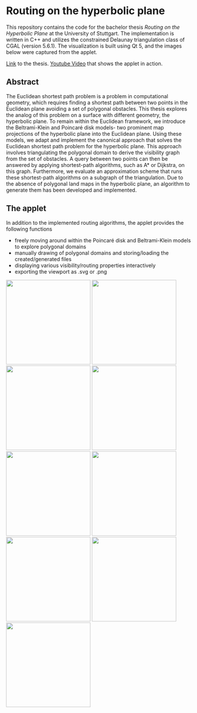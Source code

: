 # Routing on the hyperbolic plane
This repository contains the code for the bachelor thesis _Routing on the Hyperbolic Plane_ at the University of Stuttgart. The implementation is written in C++ and utilizes the constrained Delaunay triangulation class of CGAL (version 5.6.1). The visualization is built using Qt 5, and the images below were captured from the applet.

[Link](https://doi.org/10.18419/opus-16746) to the thesis. [Youtube Video](https://www.youtube.com/watch?v=K-fwyvpuGFo) that shows the applet in action.

## Abstract

 The Euclidean shortest path problem is a problem in computational geometry,
 which requires finding a shortest path between two points in the Euclidean
 plane avoiding a set of polygonal obstacles. This thesis explores the analog of
 this problem on a surface with different geometry, the hyperbolic plane. To
 remain within the Euclidean framework, we introduce the Beltrami-Klein and
 Poincaré disk models- two prominent map projections of the hyperbolic plane
 into the Euclidean plane. Using these models, we adapt and implement the
 canonical approach that solves the Euclidean shortest path problem for the
 hyperbolic plane. This approach involves triangulating the polygonal domain
 to derive the visibility graph from the set of obstacles. A query between two
 points can then be answered by applying shortest-path algorithms, such as A*
 or Dijkstra, on this graph. Furthermore, we evaluate an approximation scheme
 that runs these shortest-path algorithms on a subgraph of the triangulation.
 Due to the absence of polygonal land maps in the hyperbolic plane, an
 algorithm to generate them has been developed and implemented.

## The applet
In addition to the implemented routing algorithms, the applet provides the following functions
- freely moving around within the Poincaré disk and Beltrami-Klein models to explore polygonal domains
- manually drawing of polygonal domains and storing/loading the created/generated files
- displaying various visibility/routing properties interactively
- exporting the viewport as .svg or .png

<img src="https://github.com/user-attachments/assets/c74927c3-6a4e-46ee-ab8c-5ae0fb7d053e" width="230">
<img src="https://github.com/user-attachments/assets/f24cd5ae-f9bd-41f7-9df6-ac22e8955da4" width="230">

<img src = "https://github.com/user-attachments/assets/456ead60-7d66-4148-a694-6db457693da8" width = "230">
<img src = "https://github.com/user-attachments/assets/9683c3b4-6416-4fec-9bdd-af2eacfbb33d" width = "230">
<img src = "https://github.com/user-attachments/assets/6094d5b6-7f74-4c01-a8f8-cbaa4f3ee476" width = "230">
<img src = "https://github.com/user-attachments/assets/d6063c26-3552-42f6-a2b9-5fae6663017f" width = "230">

<img src = "https://github.com/user-attachments/assets/6446ea86-00d4-4683-8a27-18fa84d3aee0" width = "230">
<img src = "https://github.com/user-attachments/assets/47258cd5-2872-4e44-a02e-f9660f744cce" width = "230">
<img src = "https://github.com/user-attachments/assets/d43c9477-93fb-43f4-b00a-8784c86ee8db" width = "230">


